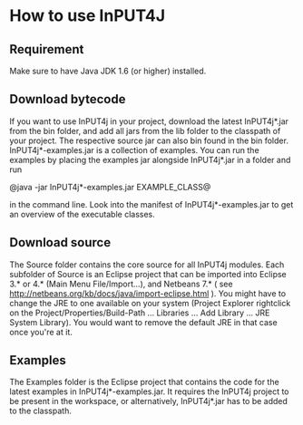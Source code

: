 # How to use InPUT4J

## Requirement
Make sure to have Java JDK 1.6 (or higher) installed.

## Download bytecode

If you want to use InPUT4j in your project, download the latest InPUT4j\*.jar from the bin folder, and add all jars from the lib folder to the classpath of your project.
The respective source jar can also bin found in the bin folder. InPUT4j\*-examples.jar is a collection of examples. You can run the examples by placing the examples jar alongside InPUT4j\*.jar in a folder and run

@java -jar InPUT4j\*-examples.jar EXAMPLE_CLASS@

in the command line. Look into the manifest of InPUT4j\*-examples.jar to get an overview of the executable classes.

## Download source

The Source folder contains the core source for all InPUT4j modules. Each subfolder of Source is an Eclipse project that can be imported into Eclipse 3.\* or 4.\* \(Main Menu File/Import...\), and Netbeans 7.\* \( see http://netbeans.org/kb/docs/java/import-eclipse.html \). You might have to change the JRE to one available on your system \(Project Explorer rightclick on the Project/Properties/Build-Path ... Libraries ... Add Library ... JRE System Library\). You would want to remove the default JRE in that case once you're at it.

## Examples
The Examples folder is the Eclipse project that contains the code for the latest examples in InPUT4j\*-examples.jar. It requires the InPUT4j project to be present in the workspace, or alternatively, InPUT4j\*.jar has to be added to the classpath.
